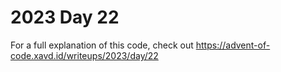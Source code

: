 # 2023 Day 22

For a full explanation of this code, check out https://advent-of-code.xavd.id/writeups/2023/day/22